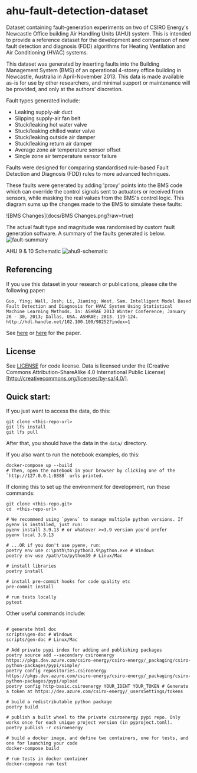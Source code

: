 # ahu-fault-detection-dataset

Dataset containing fault-generation experiments on two of CSIRO Energy's Newcastle Office building Air Handling Units (AHU) system.
This is intended to provide a reference dataset for the development and comparison of new fault detection and diagnosis (FDD) algorithms for Heating Ventilation and Air Conditioning (HVAC) systems.

This dataset was generated by inserting faults into the Building Management System (BMS) of an operational 4-storey office building in Newcastle, Australia in April-November 2013. 
This data is made available as-is for use by other researchers, and minimal support or maintenance will be provided, and only at the authors' discretion.

Fault types generated include:

* Leaking supply-air duct
* Slipping supply-air fan belt
* Stuck/leaking hot water valve
* Stuck/leaking chilled water valve
* Stuck/leaking outside air damper
* Stuck/leaking return air damper
* Average zone air temperature sensor offset
* Single zone air temperature sensor failure

Faults were designed for comparing standardised rule-based Fault Detection and Diagnosis (FDD) rules to more advanced techniques.

These faults were generated by adding 'proxy' points into the BMS code which can override the control signals sent to actuators or received from sensors, while masking the real values from the BMS's
control logic. This diagram sums up the changes made to the BMS to simulate these faults:

![BMS Changes](docs/BMS Changes.png?raw=true)

The actual fault type and magnitude was randomised by custom fault generation software. A summary of the faults generated is below.
![fault-summary](docs/fault-summary.png)

AHU 9 & 10 Schematic
![ahu9-schematic](docs/ahu9-schematic.png)

## Referencing

If you use this dataset in your research or publications, please cite the following paper:

`Guo, Ying; Wall, Josh; Li, Jiaming; West, Sam. Intelligent Model Based Fault Detection and Diagnosis for HVAC System Using Statistical Machine Learning Methods. In: ASHRAE 2013 Winter Conference; January 26 - 30, 2013; Dallas, USA. ASHRAE; 2013. 119-124. http://hdl.handle.net/102.100.100/98252?index=1`

See [here](http://hdl.handle.net/102.100.100/98252)
or [here](https://www.researchgate.net/publication/262640090_Intelligent_Model_Based_Fault_Detection_and_Diagnosis_for_HVAC_System_Using_Statistical_Machine_Learning_Methods) for the paper.

## License

See [LICENSE](LICENSE) for code license.
Data is licensed under the (Creative Commons Attribution-ShareAlike 4.0 International Public License)[http://creativecommons.org/licenses/by-sa/4.0/].

## Quick start:

If you just want to access the data, do this:

```shell
git clone <this-repo-url>
git lfs install
git lfs pull
```

After that, you should have the data in the `data/` directory.

If you also want to run the notebook examples, do this:

```shell
docker-compose up --build
# Then, open the notebook in your browser by clicking one of the `http://127.0.0.1:8888` urls printed.
```

If cloning this to set up the environment for development, run these commands:

```shell
git clone <this-repo.git>
cd  <this-repo-url>

# We recommend using `pyenv` to manage multiple python versions. If pyenv is installed, just run:
pyenv install 3.9.13 # or whatever >=3.9 version you'd prefer
pyenv local 3.9.13 

# ...OR if you don't use pyenv, run:
poetry env use c:\path\to\python3.9\python.exe # Windows  
poetry env use /path/to/python39 # Linux/Mac

# install libraries
poetry install

# install pre-commit hooks for code quality etc
pre-commit install

# run tests locally
pytest

```

Other useful commands include:

```shell

# generate html doc
scripts\gen-doc # Windows
scripts/gen-doc # Linux/Mac

# Add private pypi index for adding and publishing packages
poetry source add --secondary csiroenergy https://pkgs.dev.azure.com/csiro-energy/csiro-energy/_packaging/csiro-python-packages/pypi/simple/
poetry config repositories.csiroenergy https://pkgs.dev.azure.com/csiro-energy/csiro-energy/_packaging/csiro-python-packages/pypi/upload
poetry config http-basic.csiroenergy YOUR_IDENT YOUR_TOKEN # Generate a token at https://dev.azure.com/csiro-energy/_usersSettings/tokens 

# build a redistributable python package
poetry build

# publish a built wheel to the private csiroenergy pypi repo. Only works once for each unique project version (in pyproject.toml).
poetry publish -r csiroenergy

# build a docker image, and define two containers, one for tests, and one for launching your code
docker-compose build

# run tests in docker container
docker-compose run test
```



